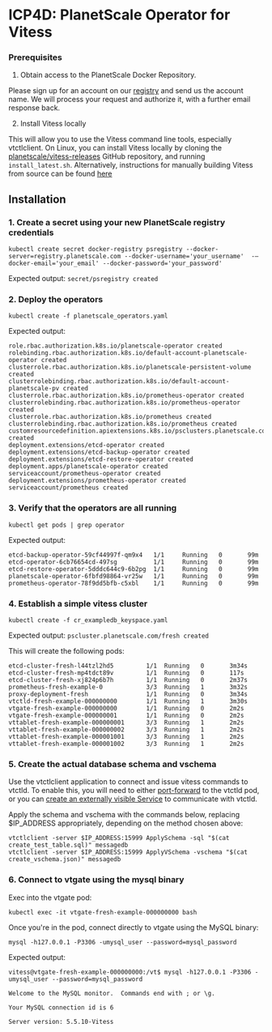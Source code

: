 # ICP4D: PlanetScale Operator for Vitess

### Prerequisites

1. Obtain access to the PlanetScale Docker Repository.

Please sign up for an account on our [registry](https://registry.planetscale.com/) and send us the account name. We will process your request and authorize it, with a further email response back.

2. Install Vitess locally

This will allow you to use the Vitess command line tools, especially vtctlclient. On Linux, you can install Vitess locally by cloning the [planetscale/vitess-releases](https://github.com/planetscale/vitess-releases) GitHub repository, and running `install_latest.sh`. Alternatively, instructions for manually building Vitess from source can be found  [here](https://vitess.io/docs/tutorials/local/)

## Installation

### 1. Create a secret using your new PlanetScale registry credentials

`kubectl create secret docker-registry psregistry --docker-server=registry.planetscale.com --docker-username='your_username'  -—docker-email='your_email' --docker-password='your_password'`

Expected output:
`secret/psregistry created`

### 2. Deploy the operators

`kubectl create -f planetscale_operators.yaml`

Expected output:
```
role.rbac.authorization.k8s.io/planetscale-operator created
rolebinding.rbac.authorization.k8s.io/default-account-planetscale-operator created
clusterrole.rbac.authorization.k8s.io/planetscale-persistent-volume created
clusterrolebinding.rbac.authorization.k8s.io/default-account-planetscale-pv created
clusterrole.rbac.authorization.k8s.io/prometheus-operator created
clusterrolebinding.rbac.authorization.k8s.io/prometheus-operator created
clusterrole.rbac.authorization.k8s.io/prometheus created
clusterrolebinding.rbac.authorization.k8s.io/prometheus created
customresourcedefinition.apiextensions.k8s.io/psclusters.planetscale.com created
deployment.extensions/etcd-operator created
deployment.extensions/etcd-backup-operator created
deployment.extensions/etcd-restore-operator created
deployment.apps/planetscale-operator created
serviceaccount/prometheus-operator created
deployment.extensions/prometheus-operator created
serviceaccount/prometheus created
```

### 3. Verify that the operators are all running

`kubectl get pods | grep operator`

Expected output:
```
etcd-backup-operator-59cf44997f-qm9x4   1/1     Running   0       99m
etcd-operator-6cb76654cd-497sg          1/1     Running   0       99m
etcd-restore-operator-5dddc644c9-6b2pg  1/1     Running   0       99m
planetscale-operator-6fbfd98864-vr25w   1/1     Running   0       99m
prometheus-operator-78f9dd5bfb-c5xbl    1/1     Running   0       99m
```

### 4. Establish a simple vitess cluster

`kubectl create -f cr_exampledb_keyspace.yaml`

Expected output:
`pscluster.planetscale.com/fresh created`

This will create the following pods:
```
etcd-cluster-fresh-l44tzl2hd5         1/1  Running   0       3m34s
etcd-cluster-fresh-mp4tdct89v         1/1  Running   0       117s
etcd-cluster-fresh-xj824p6b7h         1/1  Running   0       2m37s
prometheus-fresh-example-0            3/3  Running   1       3m32s
proxy-deployment-fresh                1/1  Running   0       3m34s
vtctld-fresh-example-000000000        1/1  Running   1       3m30s
vtgate-fresh-example-000000000        1/1  Running   0       2m2s
vtgate-fresh-example-000000001        1/1  Running   0       2m2s
vttablet-fresh-example-000000001      3/3  Running   1       2m2s
vttablet-fresh-example-000000002      3/3  Running   1       2m2s
vttablet-fresh-example-000001001      3/3  Running   1       2m2s
vttablet-fresh-example-000001002      3/3  Running   1       2m2s
```

### 5. Create the actual database schema and vschema

Use the vtctlclient application to connect and issue vitess commands to vtctld. To enable this, you will need to either [port-forward](https://kubernetes.io/docs/tasks/access-application-cluster/port-forward-access-application-cluster/) to the vtctld pod, or you can [create an externally visible Service](https://kubernetes.io/docs/tasks/access-application-cluster/service-access-application-cluster/) to communicate with vtctld.

Apply the schema and vschema with the commands below, replacing $IP_ADDRESS appropriately, depending on the method chosen above:
```
vtctlclient -server $IP_ADDRESS:15999 ApplySchema -sql "$(cat create_test_table.sql)" messagedb
vtctlclient -server $IP_ADDRESS:15999 ApplyVSchema -vschema "$(cat create_vschema.json)" messagedb
```

### 6. Connect to vtgate using the mysql binary

Exec into the vtgate pod:

`kubectl exec -it vtgate-fresh-example-000000000 bash`

Once you're in the pod, connect directly to vtgate using the MySQL binary:

`mysql -h127.0.0.1 -P3306 -umysql_user --password=mysql_password`

Expected output:
```
vitess@vtgate-fresh-example-000000000:/vt$ mysql -h127.0.0.1 -P3306 -umysql_user --password=mysql_password

Welcome to the MySQL monitor.  Commands end with ; or \g.

Your MySQL connection id is 6

Server version: 5.5.10-Vitess
```
